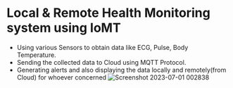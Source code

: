# Local & Remote Health Monitoring system using IoMT
- Using various Sensors to obtain data like ECG, Pulse, Body Temperature.
- Sending the collected data to Cloud using MQTT Protocol.
- Generating alerts and also displaying the data locally and remotely(from Cloud) for whoever concerned
![Screenshot 2023-07-01 002838](https://github.com/Ryo014120/Cal/assets/137321571/7f9366f8-5057-4c4c-8f08-dbf84bef08f9)
